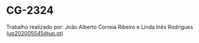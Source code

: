 # CG-2324

Trabalho realizado por: João Alberto Correia Ribeiro e Linda Inês Rodrigues (up202005545@up.pt)
